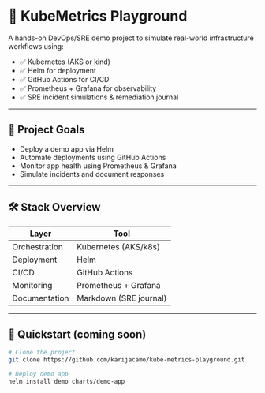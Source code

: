 # 🧰 KubeMetrics Playground

A hands-on DevOps/SRE demo project to simulate real-world infrastructure workflows using:

- ✅ Kubernetes (AKS or kind)
- ✅ Helm for deployment
- ✅ GitHub Actions for CI/CD
- ✅ Prometheus + Grafana for observability
- ✅ SRE incident simulations & remediation journal

---

## 🎯 Project Goals

- Deploy a demo app via Helm
- Automate deployments using GitHub Actions
- Monitor app health using Prometheus & Grafana
- Simulate incidents and document responses

---

## 🛠️ Stack Overview

| Layer         | Tool                   |
|---------------|------------------------|
| Orchestration | Kubernetes (AKS/k8s) |
| Deployment    | Helm                   |
| CI/CD         | GitHub Actions         |
| Monitoring    | Prometheus + Grafana   |
| Documentation | Markdown (SRE journal) |

---

## 🚀 Quickstart (coming soon)

```bash
# Clone the project
git clone https://github.com/karijacamo/kube-metrics-playground.git

# Deploy demo app
helm install demo charts/demo-app

